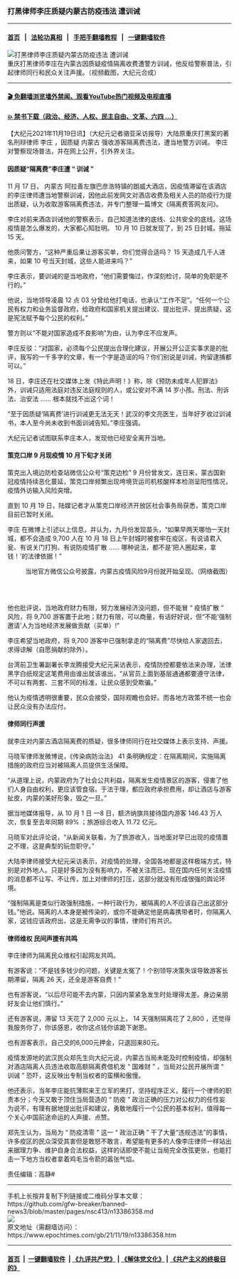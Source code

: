 ### 打黑律师李庄质疑内蒙古防疫违法 遭训诫 
------------------------

#### [首页](https://github.com/gfw-breaker/banned-news3/blob/master/README.md) &nbsp;&nbsp;|&nbsp;&nbsp; [法轮功真相](https://github.com/begood0513/basic/blob/master/README.md)  &nbsp;&nbsp;|&nbsp;&nbsp; [手把手翻墙教程](https://github.com/gfw-breaker/guides/wiki)  &nbsp;&nbsp;|&nbsp;&nbsp; [一键翻墙软件](https://github.com/gfw-breaker/nogfw/blob/master/README.md)  



<div><img alt="打黑律师李庄质疑内蒙古防疫违法 遭训诫 " class="attachment-djy_600_400 size-djy_600_400 wp-post-image" src="https://i.epochtimes.com/assets/uploads/2021/11/id13386554-7cf8bd5cc4f5514410ac31871087ad9e-600x400.jpg"/>
<div class="caption">
 重庆打黑律师李庄在内蒙古因质疑疫情隔离收费遭警方训诫，他反给警察普法，引起律师同行和民众关注声援。（视频截图，大纪元合成）
</div></div><hr/>

#### [ 🎬  免翻墙浏览墙外禁闻、观看YouTube热门视频及电视直播](https://github.com/gfw-breaker/HelloWorld)

#### [ 💥  禁书下载（政治、经济、人权、民主自由、文革、六四 ...）](https://github.com/gfw-breaker/books/blob/master/README.md)

<div><p>
 【大纪元2021年11月19日讯】（大纪元记者骆亚采访报导）大陆原重庆打黑案的著名刑辩律师
 <ok href="https://www.epochtimes.com/gb/tag/%E6%9D%8E%E5%BA%84.html">
  李庄
 </ok>
 ，因质疑
 <ok href="https://www.epochtimes.com/gb/tag/%E5%86%85%E8%92%99%E5%8F%A4.html">
  内蒙古
 </ok>
 强收游客隔离费违法，遭当地警方训诫。
 <ok href="https://www.epochtimes.com/gb/tag/%E6%9D%8E%E5%BA%84.html">
  李庄
 </ok>
 对警察现场普法，并在网上公开，引外界关注。
</p>
<h4 class="p4">
 <span class="s2">
  <b>
   因质疑“隔离费”李庄遭
  </b>
 </span>
 <span class="s3">
  <b>
   “
  </b>
 </span>
 <span class="s2">
  <b>
   训诫
  </b>
 </span>
 <span class="s3">
  <b>
   ”
  </b>
 </span>
</h4>
<p class="p6">
 <span class="s4">
  11
 </span>
 月
 <span class="s4">
  17
 </span>
 日，
 <ok href="https://www.epochtimes.com/gb/tag/%E5%86%85%E8%92%99%E5%8F%A4.html">
  内蒙古
 </ok>
 阿拉善左旗巴彦浩特镇的朗威大酒店，因疫情滞留在该酒店的李庄律师遭当地警察训诫，因他此前发网文对酒店收费及相关人员的防疫行为提出质疑，认为收取游客隔离费违法，并专门整理一篇博文《隔离费答网友问》。
</p>
<p class="p6">
 李庄对前来酒店训诫他的警察表示，自己知道法律的底线、公共安全的底线。这场疫情是怎么爆发的，大家都心知肚明。
 <span class="s4">
  10
 </span>
 月
 <span class="s4">
  10
 </span>
 日就发现了，到
 <span class="s4">
  25
 </span>
 日封城，拖延
 <span class="s4">
  15
 </span>
 天。
</p>
<p class="p6">
 他质问警方，“这种严重后果让游客买单，你们觉得合适吗？
 <span class="s4">
  15
 </span>
 天造成几千人进来，如果
 <span class="s4">
  10
 </span>
 号当天封城，这些人能进来吗？”
</p>
<p class="p6">
 李庄表示，要训诫的是当地政府，“他们需要悔过，作深刻检讨，简单的免职是不行的。”
</p>
<p class="p6">
 他说，当地领导凌晨
 <span class="s4">
  12
 </span>
 点
 <span class="s4">
  03
 </span>
 分曾给他打电话，也承认“工作不足”。“任何一个公民有权力和业务监督政府，给政府和国家机关提出建议、提出批评、提出质疑，这是宪法赋予每个公民的权利。”
</p>
<p class="p6">
 警方则以“不能对国家造成不良影响”为由，认为李庄不应发声。
</p>
<p class="p6">
 李庄反驳：“对国家，必须每个公民提出合理化建议，开展公开公正实事求是的批评，我写的一千多字的文章，有一个字是造谣的吗？你们别说是训诫，拘留逮捕都可以。”
</p>
<p class="p6">
 <div class="video_fit_container">
 </div>
</p>
<p class="p6">
 <span class="s4">
  18
 </span>
 日，李庄还在社交媒体上发《特此声明！》称，除《预防未成年人犯罪法》外，训诫只适用法庭对违反法庭规则的人，或公安对不满
 <span class="s4">
  14
 </span>
 岁小孩。刑法、刑诉法、治安法
 <span class="s4">
  ……
 </span>
 根本就找不出这个词！
</p>
<p class="p6">
 “至于因质疑‘隔离费’进行训诫更无法无天！武汉的李文亮医生，当年好歹收过训诫书，本人至今尚未收到书面训诫告知。”李庄强调。
</p>
<p class="p6">
 大纪元记者试图联系李庄本人，发现他已经安全离开当地。
</p>
<p class="p6">
 <div class="video_fit_container">
 </div>
</p>
<h4 class="p9">
 <b>
  策克口岸
 </b>
 <span class="s5">
  <b>
   9
  </b>
 </span>
 <b>
  月现疫情
 </b>
 <span class="s5">
  <b>
   10
  </b>
 </span>
 <b>
  月下旬才关闭
 </b>
 <b>
 </b>
</h4>
<p class="p9">
 策克出入境边防检查站微信公众号“策克边检”
 <span class="s5">
  9
 </span>
 月份曾发文，连日来，蒙古国新冠疫情持续恶化蔓延，策克口岸频繁出现垮境货运司机核酸样本检测呈阳性情况，疫情外访输入风险突增。
</p>
<p class="p9">
 直到
 <span class="s5">
  10
 </span>
 月
 <span class="s5">
  19
 </span>
 日，陆媒记者才从策克口岸经济开放区社会事务局获悉，策克口岸目前已暂时关闭。
</p>
<p class="p9">
 <span class="s6">
  李庄
 </span>
 在微博上引述以上信息，并认为，九月份发现苗头，“如果早两天哪怕一天封城，都不会造成
 <span class="s5">
  9,700
 </span>
 人在
 <span class="s5">
  10
 </span>
 月
 <span class="s5">
  18
 </span>
 日上午封城时被套牢在疫区，有说请君入瓮、有说关门打狗、有说防疫情扩散
 <span class="s5">
  ……
 </span>
 哪种说法，都不是‘把人圈起来，拿钱！’的法律依据！”
</p>
<figure aria-describedby="caption-attachment-13386479" class="wp-caption aligncenter" id="attachment_13386479" style="width: 602px">
 <ok href="https://i.epochtimes.com/assets/uploads/2021/11/id13386479-aa6b7d63f11fcaae390b9a3bb8494143.jpg" target="_blank">
  <img alt="" class="wp-image-13386479" src="https://i.epochtimes.com/assets/uploads/2021/11/id13386479-aa6b7d63f11fcaae390b9a3bb8494143.jpg"/>
 </ok>
 <br/><figcaption class="wp-caption-text" id="caption-attachment-13386479">
  当地官方微信公众号披露，内蒙古疫情风险9月份就开始呈现。（网络截图）
 </figcaption><br/>
</figure><br/>
<p class="p9">
 他也批评说，当地政府财力有限，努力发展经济没问题，但不能冒
 <span class="s5">
  “
 </span>
 疫情扩散
 <span class="s5">
  ”
 </span>
 风险，将
 <span class="s5">
  9,700
 </span>
 游客置于此地；财力有限，可以商量，有话好好说，但“不能‘强制邀请’人为当地经济发展做贡献（买单）!”
</p>
<p class="p9">
 李庄希望当地政府，将
 <span class="s5">
  9,700
 </span>
 游客中已强制拿走的“隔离费”尽快给人家退回去，求得谅解（自愿捐献的除外）。
</p>
<p class="p9">
 <span class="s2">
  台湾前卫生署副署长李龙腾接受大纪元采访表示，疫情防控都要依法来办理，法律黑字白纸规定这笔费用由谁出就该谁出，“从官员上面到基层通通都要遵守法律，不可以有两套、三套不同的标准，让民众感到受欺骗。”
 </span>
</p>
<p class="p9">
 他认为疫情透明很重要，民众会接受，国际观瞻也会好。而各地方政策不统一也会让民众没有办法应付。
</p>
<h4 class="p10">
 <span class="s7">
  <b>
   律师同行声援
  </b>
 </span>
</h4>
<p class="p9">
 就李庄对内蒙古酒店隔离费的质疑，很多律师同行在社交媒体上表示支持、声援。
</p>
<p class="p9">
 马晓军律师发微博说，《传染病防治法》
 <span class="s5">
  41
 </span>
 条明确规定：在隔离期间，实施隔离措施的政府应当对被隔离人员提供生活保障。
</p>
<p class="p12">
 “从道理上说，内蒙政府为了社会公共利益，隔离发生疫情景区的游客，侵害了他们人身自由权利，更应该管食宿。于法于理，都应政府承担费用，却让酒店与游客扯皮，内蒙的美好形象，毁之一旦。”
</p>
<p class="p9">
 据当地媒体报导，从
 <span class="s5">
  10
 </span>
 月
 <span class="s5">
  1
 </span>
 日
 <span class="s5">
  —8
 </span>
 日，额济纳旗共接待国内游客
 <span class="s5">
  146.43
 </span>
 万人次，恢复至去年同期
 <span class="s5">
  89%
 </span>
 ；旅游综合收入
 <span class="s5">
  11.72
 </span>
 亿元。
</p>
<p class="p9">
 马晓军对此评论说，“从新闻关联看，为了旅游收入，当地面对早已出现的疫情置之不理，这是典型的玩忽职守。”
</p>
<p class="p9">
 <div class="video_fit_container">
 </div>
</p>
<p class="p9">
 大陆李律师接受大纪元采访表示，对疫情的处理，全国各地都是这样极端方式，特别是对外地人。只是好多因为没有影响力，不被关注而已。现在国内任何关注疫情的消息都不让写、不让传，加上对律师的打压，这部分就没有形成很强的舆论环境。
</p>
<p class="p9">
 “强制隔离是类似行政强制措施，一种行政行为，被隔离的人不应该自己出这部分钱。”他说。隔离的人本身是被传染的，或你不能确定他是病毒携带者时，你隔离人家，这钱应该政府出，这是无需争议的事情，律师们有共识。
</p>
<h4 class="p9">
 律师维权 民间声援有共鸣
</h4>
<p class="p9">
 李庄律师为隔离民众维权引起网友共鸣。
</p>
<p class="p9">
 有游客说：“不是钱多钱少的问题，关键是太冤了！个别领导决策失误导致游客长期滞留，隔离
 <span class="s5">
  26
 </span>
 天，还全是游客自费！”
</p>
<p class="p9">
 也有游客说，“以后尽可能不去内蒙，只因内蒙紧急发生时处理得太差。身边亲朋好友会让他们慎行。”
</p>
<p class="p9">
 还有游客说，滞留
 <span class="s5">
  13
 </span>
 天花了
 <span class="s5">
  2,000
 </span>
 元以上，
 <span class="s5">
  14
 </span>
 天强制隔离花了
 <span class="s5">
  2,800
 </span>
 ，还觉得我服务你了，你该感恩，收你这点钱你该跪下谢恩。
</p>
<p class="p9">
 也有游客表示，自己交的6,000元押金，只退回来80元。
</p>
<p class="p9">
 <div class="video_fit_container">
 </div>
</p>
<p class="p9">
 疫情发源地的武汉民众郑先生向大纪元说，内蒙古当局未能及时控制疫情，却强制对酒店隔离人员违法收取高额隔离费借机发
 <span class="s5">
  “
 </span>
 国难财
 <span class="s5">
  ”
 </span>
 ，当局对公民开展所谓
 <span class="s5">
  “
 </span>
 训诫
 <span class="s5">
  ”
 </span>
 恐吓，这反映出专制当权者的蛮横和傲慢。
</p>
<p class="p9">
 他还表示，当年李庄能抗薄熙来王立军的黑打，坚持程序正义，履行一个律师的职责本分；今天又敢于顶住当局营造的
 <span class="s5">
  “
 </span>
 防疫
 <span class="s5">
  ”
 </span>
 政治正确的压力对公权力的任性妄为说不，有理有据地提出批评和建议，勇敢地履行一个公民的基本权利，值得每一个关心中国前途命运的人声援、点赞。
</p>
<p class="p9">
 郑先生认为，当局为
 <span class="s5">
  “
 </span>
 防疫清零
 <span class="s5">
  ”
 </span>
 这一
 <span class="s5">
  “
 </span>
 政治正确
 <span class="s5">
  ”
 </span>
 干了大量“违规违法”的事情，许多疫区的民众深受其害但是敢怒不敢言，希望能有更多的人像李庄律师一样站出来据理力争、维护自身合法权益，这样的话即使不能让当局完全改弦更张，也能打击一下地方当权者拿着鸡毛当令箭的嚣张气焰。
</p>
<p class="p9">
 <div class="video_fit_container">
 </div>
</p>
<p class="p9">
 责任编辑：高静#
</p>
</div>
<hr/>
手机上长按并复制下列链接或二维码分享本文章：<br/>
https://github.com/gfw-breaker/banned-news3/blob/master/pages/nsc413/n13386358.md <br/>
<a href='https://github.com/gfw-breaker/banned-news3/blob/master/pages/nsc413/n13386358.md'><img src='https://github.com/gfw-breaker/banned-news3/blob/master/pages/nsc413/n13386358.md.png'/></a> <br/>
原文地址（需翻墙访问）：https://www.epochtimes.com/gb/21/11/19/n13386358.htm


------------------------
#### [首页](https://github.com/gfw-breaker/banned-news3/blob/master/README.md) &nbsp;|&nbsp; [一键翻墙软件](https://github.com/gfw-breaker/nogfw/blob/master/README.md) &nbsp;| [《九评共产党》](https://github.com/gfw-breaker/9ping.md/blob/master/README.md#九评之一评共产党是什么) | [《解体党文化》](https://github.com/gfw-breaker/jtdwh.md/blob/master/README.md) | [《共产主义的终极目的》](https://github.com/gfw-breaker/gczydzjmd.md/blob/master/README.md)


<img src='http://gfw-breaker.win/banned-news3/pages/nsc413/n13386358.md' width='0px' height='0px'/>